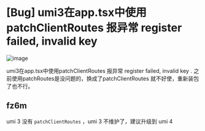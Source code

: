 # [Bug] umi3在app.tsx中使用patchClientRoutes 报异常 register failed, invalid key

![image](https://user-images.githubusercontent.com/45323549/231927762-40c6a753-ad29-4973-984a-f7eff6b25d00.png)

umi3在app.tsx中使用patchClientRoutes 报异常 register failed, invalid key .
之前使用patchRoutes是没问题的，换成了patchClientRoutes 就不好使，重新装包了也不行。

## fz6m

umi 3 没有 `patchClientRoutes` ，umi 3 不维护了，建议升级到 umi 4
